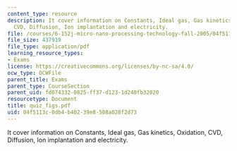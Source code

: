 ```yaml
---
content_type: resource
description: It cover information on Constants, Ideal gas, Gas kinetics, Oxidation,
  CVD, Diffusion, Ion implantation and electricity.
file: /courses/6-152j-micro-nano-processing-technology-fall-2005/04f5113c0db4b40239e8508a028f2d73_quiz_figs.pdf
file_size: 437919
file_type: application/pdf
learning_resource_types:
- Exams
license: https://creativecommons.org/licenses/by-nc-sa/4.0/
ocw_type: OCWFile
parent_title: Exams
parent_type: CourseSection
parent_uid: fd074332-0825-ff37-d123-1d240fb32020
resourcetype: Document
title: quiz_figs.pdf
uid: 04f5113c-0db4-b402-39e8-508a028f2d73
---
```

It cover information on Constants, Ideal gas, Gas kinetics, Oxidation, CVD, Diffusion, Ion implantation and electricity.